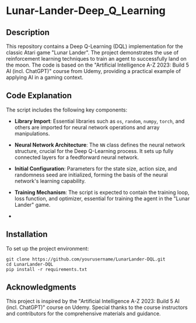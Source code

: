 # Lunar-Lander-Deep_Q_Learning
## Description

This repository contains a Deep Q-Learning (DQL) implementation for the classic Atari game "Lunar Lander". The project demonstrates the use of reinforcement learning techniques to train an agent to successfully land on the moon. The code is based on the "Artificial Intelligence A-Z 2023: Build 5 AI (incl. ChatGPT)" course from Udemy, providing a practical example of applying AI in a gaming context.

## Code Explanation

The script includes the following key components:

- **Library Import**: Essential libraries such as `os`, `random`, `numpy`, `torch`, and others are imported for neural network operations and array manipulations.

- **Neural Network Architecture**: The `NN` class defines the neural network structure, crucial for the Deep Q-Learning process. It sets up fully connected layers for a feedforward neural network.

- **Initial Configuration**: Parameters for the state size, action size, and randomness seed are initialized, forming the basis of the neural network's learning capability.

- **Training Mechanism**: The script is expected to contain the training loop, loss function, and optimizer, essential for training the agent in the "Lunar Lander" game.
- 
## Installation

To set up the project environment:

```
git clone https://github.com/yourusername/LunarLander-DQL.git
cd LunarLander-DQL
pip install -r requirements.txt
```

## Acknowledgments

This project is inspired by the "Artificial Intelligence A-Z 2023: Build 5 AI (incl. ChatGPT)" course on Udemy. Special thanks to the course instructors and contributors for the comprehensive materials and guidance.
